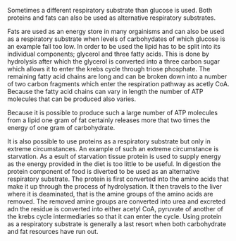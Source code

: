 Sometimes a different respiratory substrate than glucose is used. Both proteins and fats can also be used as alternative respiratory substrates.

Fats are used as an energy store in many orgainisms and can also be used as a respiratory substrate when levels of carbohydates of which glucose is an example fall too low. 
In order to be used the lipid has to be split into its individual components; glycerol and three fatty acids. This is done by hydrolysis after which the glycerol is 
converted into a three carbon sugar which allows it to enter the krebs cycle through triose phosphate. The remaining fatty acid chains are long and can be broken down into a 
number of two carbon fragments which enter the respiration pathway as acetly CoA. Because the fatty acid chains can vary in length the number of ATP molecules that can be 
produced also varies.

Because it is possible to produce such a large number of ATP molecules from a lipid one gram of fat certainly releases more that two times the energy of one gram of 
carbohydrate.

It is also possible to use proteins as a respiratory substrate but only in extreme circumstances. An example of such an extreme circumstance is starvation. As a esult of 
starvation tissue protein is used to supply energy as the energy provided in the diet is too little to be useful. In digestion the protein component of food is diverted to 
be used as an alternative respiratory substrate. The protein is first converted into the amino acids that make it up through the process of hydrolysation. It then travels to 
the liver where it is deaminated, that is the amine groups of the amino acids are removed. The removed amine groups are converted into urea and excreted adn the residue is 
converted into either acetyl CoA, pyruvate of another of the krebs cycle intermediaries so that it can enter the cycle. Using protein as a respiratory substrate is generally 
a last resort when both carbohydrate and fat resources have run out.
